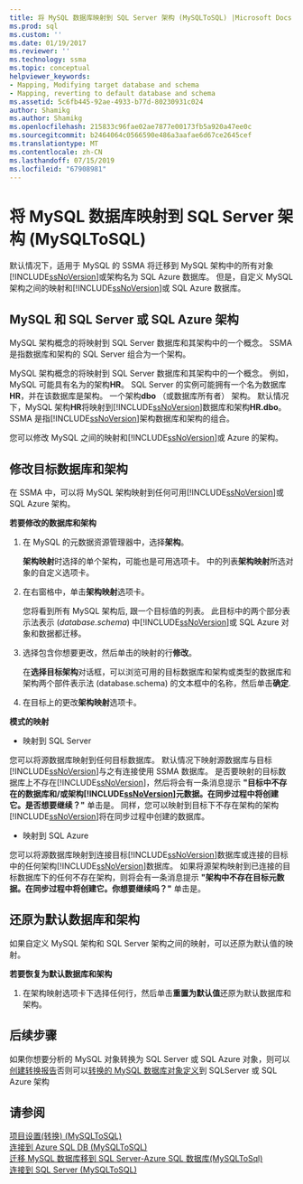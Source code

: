 ```yaml
---
title: 将 MySQL 数据库映射到 SQL Server 架构 (MySQLToSQL) |Microsoft Docs
ms.prod: sql
ms.custom: ''
ms.date: 01/19/2017
ms.reviewer: ''
ms.technology: ssma
ms.topic: conceptual
helpviewer_keywords:
- Mapping, Modifying target database and schema
- Mapping, reverting to default database and schema
ms.assetid: 5c6fb445-92ae-4933-b77d-80230931c024
author: Shamikg
ms.author: Shamikg
ms.openlocfilehash: 215833c96fae02ae7877e00173fb5a920a47ee0c
ms.sourcegitcommit: b2464064c0566590e486a3aafae6d67ce2645cef
ms.translationtype: MT
ms.contentlocale: zh-CN
ms.lasthandoff: 07/15/2019
ms.locfileid: "67908981"
---
```

# <a name="mapping-mysql-databases-to-sql-server-schemas-mysqltosql"></a>将 MySQL 数据库映射到 SQL Server 架构 (MySQLToSQL)
默认情况下，适用于 MySQL 的 SSMA 将迁移到 MySQL 架构中的所有对象[!INCLUDE[ssNoVersion](../../includes/ssnoversion-md.md)]或架构名为 SQL Azure 数据库。 但是，自定义 MySQL 架构之间的映射和[!INCLUDE[ssNoVersion](../../includes/ssnoversion-md.md)]或 SQL Azure 数据库。  
  
## <a name="mysql-and-sql-server-or-sql-azure-schemas"></a>MySQL 和 SQL Server 或 SQL Azure 架构  
MySQL 架构概念的将映射到 SQL Server 数据库和其架构中的一个概念。 SSMA 是指数据库和架构的 SQL Server 组合为一个架构。  
  
MySQL 架构概念的将映射到 SQL Server 数据库和其架构中的一个概念。 例如，MySQL 可能具有名为的架构**HR**。 SQL Server 的实例可能拥有一个名为数据库**HR**，并在该数据库是架构。 一个架构**dbo** （或数据库所有者） 架构。 默认情况下，MySQL 架构**HR**将映射到[!INCLUDE[ssNoVersion](../../includes/ssnoversion-md.md)]数据库和架构**HR.dbo**。 SSMA 是指[!INCLUDE[ssNoVersion](../../includes/ssnoversion-md.md)]架构数据库和架构的组合。  
  
您可以修改 MySQL 之间的映射和[!INCLUDE[ssNoVersion](../../includes/ssnoversion-md.md)]或 Azure 的架构。  
  
## <a name="modifying-the-target-database-and-schema"></a>修改目标数据库和架构  
在 SSMA 中，可以将 MySQL 架构映射到任何可用[!INCLUDE[ssNoVersion](../../includes/ssnoversion-md.md)]或 SQL Azure 架构。  
  
**若要修改的数据库和架构**  
  
1.  在 MySQL 的元数据资源管理器中，选择**架构**。  
  
    **架构映射**时选择的单个架构，可能也是可用选项卡。 中的列表**架构映射**所选对象的自定义选项卡。  
  
2.  在右窗格中，单击**架构映射**选项卡。  
  
    您将看到所有 MySQL 架构后, 跟一个目标值的列表。 此目标中的两个部分表示法表示 (*database.schema*) 中[!INCLUDE[ssNoVersion](../../includes/ssnoversion-md.md)]或 SQL Azure 对象和数据都迁移。  
  
3.  选择包含你想要更改，然后单击的映射的行**修改**。  
  
    在**选择目标架构**对话框，可以浏览可用的目标数据库和架构或类型的数据库和架构两个部件表示法 (database.schema) 的文本框中的名称，然后单击**确定**.  
  
4.  在目标上的更改**架构映射**选项卡。  
  
**模式的映射**  
  
-   映射到 SQL Server  
  
您可以将源数据库映射到任何目标数据库。 默认情况下映射源数据库与目标[!INCLUDE[ssNoVersion](../../includes/ssnoversion-md.md)]与之有连接使用 SSMA 数据库。 是否要映射的目标数据库上不存在[!INCLUDE[ssNoVersion](../../includes/ssnoversion-md.md)]，然后将会有一条消息提示 **"目标中不存在的数据库和/或架构[!INCLUDE[ssNoVersion](../../includes/ssnoversion-md.md)]元数据。在同步过程中将创建它。是否想要继续？"** 单击是。 同样，您可以映射到目标下不存在架构的架构[!INCLUDE[ssNoVersion](../../includes/ssnoversion-md.md)]将在同步过程中创建的数据库。  
  
-   映射到 SQL Azure  
  
您可以将源数据库映射到连接目标[!INCLUDE[ssNoVersion](../../includes/ssnoversion-md.md)]数据库或连接的目标中的任何架构[!INCLUDE[ssNoVersion](../../includes/ssnoversion-md.md)]数据库。 如果将源架构映射到已连接的目标数据库下的任何不存在架构，则将会有一条消息提示 **"架构中不存在目标元数据。在同步过程中将创建它。你想要继续吗？"** 单击是。  
  
## <a name="reverting-to-the-default-database-and-schema"></a>还原为默认数据库和架构  
如果自定义 MySQL 架构和 SQL Server 架构之间的映射，可以还原为默认值的映射。  
  
**若要恢复为默认数据库和架构**  
  
1.  在架构映射选项卡下选择任何行，然后单击**重置为默认值**还原为默认数据库和架构。  
  
## <a name="next-steps"></a>后续步骤  
如果你想要分析的 MySQL 对象转换为 SQL Server 或 SQL Azure 对象，则可以[创建转换报告](assessing-mysql-databases-for-conversion-mysqltosql.md)否则可以[转换的 MySQL 数据库对象定义](converting-mysql-databases-mysqltosql.md)到 SQLServer 或 SQL Azure 架构  
  
## <a name="see-also"></a>请参阅  
[项目设置&#40;转换&#41; &#40;MySQLToSQL&#41;](../../ssma/mysql/project-settings-conversion-mysqltosql.md)  
[连接到 Azure SQL DB &#40;MySQLToSQL&#41;](../../ssma/mysql/connecting-to-azure-sql-db-mysqltosql.md)  
[迁移 MySQL 数据库移到 SQL Server-Azure SQL 数据库&#40;MySQLToSql&#41;](../../ssma/mysql/migrating-mysql-databases-to-sql-server-azure-sql-db-mysqltosql.md)  
[连接到 SQL Server &#40;MySQLToSQL&#41;](../../ssma/mysql/connecting-to-sql-server-mysqltosql.md)  
  
